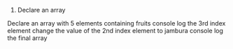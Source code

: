 1. Declare an array
   
Declare an array with 5 elements containing fruits
console log the 3rd index element
change the value of the 2nd index element to jambura
console log the final array
